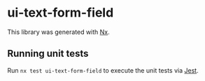 # ui-text-form-field

This library was generated with [Nx](https://nx.dev).

## Running unit tests

Run `nx test ui-text-form-field` to execute the unit tests via [Jest](https://jestjs.io).
